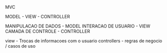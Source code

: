 MVC


MODEL - VIEW - CONTROLLER

MANIPULACAO DE DADOS - MODEL
INTERACAO DE USUARIO - VIEW
CAMADA DE CONTROLE - CONTROLLER


view - Trocas de informacoes com o usuario
controllers - regras de negocio / casos de uso